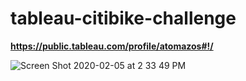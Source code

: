 # tableau-citibike-challenge

**https://public.tableau.com/profile/atomazos#!/**

![Screen Shot 2020-02-05 at 2 33 49 PM](https://user-images.githubusercontent.com/54033512/73881480-0484f180-4826-11ea-84c7-895933db6e99.png)


